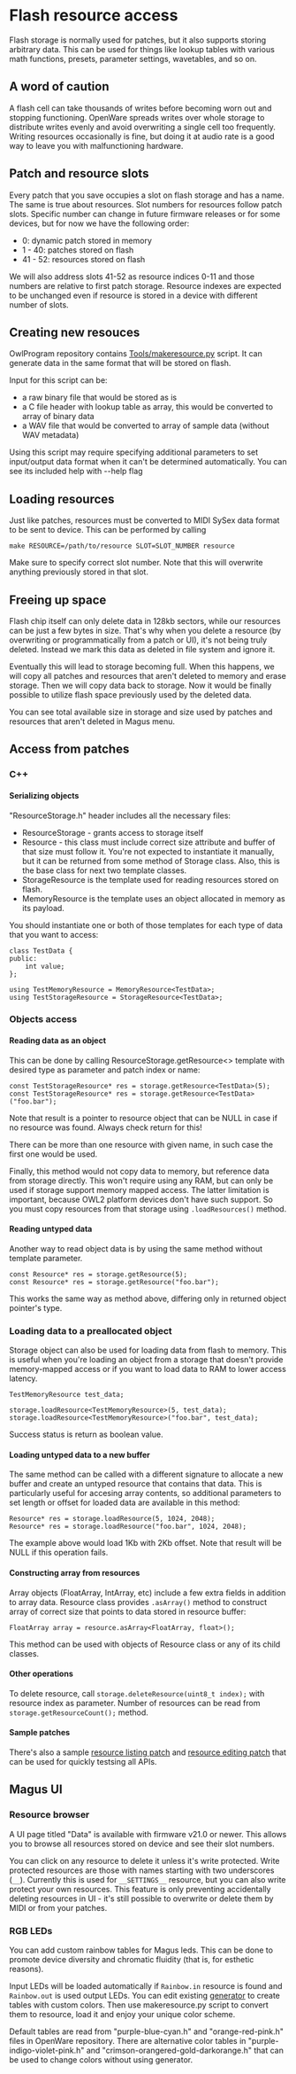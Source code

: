 # Flash resource access

Flash storage is normally used for patches, but it also supports storing arbitrary data. This can be used for things like lookup tables with various math functions, presets, parameter settings, wavetables, and so on.

## A word of caution

A flash cell can take thousands of writes before becoming worn out and stopping functioning. OpenWare spreads writes over whole storage to distribute writes evenly and avoid overwriting a single cell too frequently. Writing resources occasionally is fine, but doing it at audio rate is a good way to leave you with malfunctioning hardware.

## Patch and resource slots

Every patch that you save occupies a slot on flash storage and has a name. The same is true about resources. Slot numbers for resources follow patch slots. Specific number can change in future firmware releases or for some devices, but for now we have the following order:

* 0: dynamic patch stored in memory
* 1 - 40: patches stored on flash
* 41 - 52: resources stored on flash

We will also address slots 41-52 as resource indices 0-11 and those numbers are relative to first patch storage. Resource indexes are expected to be unchanged even if resource is stored in a device with different number of slots.

## Creating new resouces

OwlProgram repository contains [Tools/makeresource.py](https://github.com/pingdynasty/OwlProgram/blob/master/Tools/makeresource.py) script. It can generate data in the same format that will be stored on flash.

Input for this script can be:
* a raw binary file that would be stored as is
* a C file header with lookup table as array, this would be converted to array of binary data
* a WAV file that would be converted to array of sample data (without WAV metadata)

Using this script may require specifying additional parameters to set input/output data format when it can't be determined automatically. You can see its included help with --help flag

## Loading resources

Just like patches, resources must be converted to MIDI SySex data format to be sent to device. This can be performed by calling

```
make RESOURCE=/path/to/resource SLOT=SLOT_NUMBER resource
```

Make sure to specify correct slot number. Note that this will overwrite anything previously stored in that slot.

## Freeing up space

Flash chip itself can only delete data in 128kb sectors, while our resources can be just a few bytes in size. That's why when you delete a resource (by overwriting or programmatically from a patch or UI), it's not being truly deleted. Instead we mark this data as deleted in file system and ignore it.

Eventually this will lead to storage becoming full. When this happens, we will copy all patches and resources that aren't deleted to memory and erase storage. Then we will copy data back to storage. Now it would be finally possible to utilize flash space previously used by the deleted data.

You can see total available size in storage and size used by patches and resources that aren't deleted in Magus menu.

## Access from patches

### C++

#### Serializing objects

"ResourceStorage.h" header includes all the necessary files:

* ResourceStorage - grants access to storage itself
* Resource - this class must include correct size attribute and buffer of that size must follow it. You're not expected to instantiate it manually, but it can be returned from some method of Storage class. Also, this is the base class for next two template classes.
* StorageResource<typename Payload> is the template used for reading resources stored on flash.
* MemoryResource<typename Payload> is the template uses an object allocated in memory as its payload.

You should instantiate one or both of those templates for each type of data that you want to access:

```
class TestData {
public:
    int value;
};

using TestMemoryResource = MemoryResource<TestData>;
using TestStorageResource = StorageResource<TestData>;
```

### Objects access

#### Reading data as an object

This can be done by calling ResourceStorage.getResource<> template with desired type as parameter and patch index or name:

```
const TestStorageResource* res = storage.getResource<TestData>(5);
const TestStorageResource* res = storage.getResource<TestData>("foo.bar");
```

Note that result is a pointer to resource object that can be NULL in case if no resource was found. Always check return for this!

There can be more than one resource with given name, in such case the first one would be used.

Finally, this method would not copy data to memory, but reference data from storage directly. This won't require using any RAM, but can only be used if storage support memory mapped access. The latter limitation is important, because OWL2 platform devices don't have such support. So you must copy resources from that storage using `.loadResources()` method.

#### Reading untyped data

Another way to read object data is by using the same method without template parameter.

```
const Resource* res = storage.getResource(5);
const Resource* res = storage.getResource("foo.bar");
```

This works the same way as method above, differing only in returned object pointer's type.

### Loading data to a preallocated object

Storage object can also be used for loading data from flash to memory. This is useful when you're loading an object from a storage that doesn't provide memory-mapped access or if you want to load data to RAM to lower access latency.

```
TestMemoryResource test_data;

storage.loadResource<TestMemoryResource>(5, test_data);
storage.loadResource<TestMemoryResource>("foo.bar", test_data);
```

Success status is return as boolean value.

#### Loading untyped data to a new buffer

The same method can be called with a different signature to allocate a new buffer and create an untyped resource that contains that data. This is particularly useful for accesing array contents, so additional parameters to
set length or offset for loaded data are available in this method:

```
Resource* res = storage.loadResource(5, 1024, 2048);
Resource* res = storage.loadResource("foo.bar", 1024, 2048);
```

The example above would load 1Kb with 2Kb offset. Note that result will be NULL if this operation fails.

#### Constructing array from resources

Array objects (FloatArray, IntArray, etc) include a few extra fields in addition to array data. Resource class provides `.asArray()` method to construct array of correct size that points to data stored in resource buffer:

```
FloatArray array = resource.asArray<FloatArray, float>();
```

This method can be used with objects of Resource class or any of its child classes.

#### Other operations

To delete resource, call `storage.deleteResource(uint8_t index);` with resource index as parameter. Number of resources can be read from `storage.getResourceCount();` method.

#### Sample patches

There's also a sample [resource listing patch](./ResListPatch.hpp) and [resource editing patch](./ResEditPatch.hpp) that can be used for quickly testsing all APIs.

## Magus UI

### Resource browser

A UI page titled "Data" is available with firmware v21.0 or newer. This allows you to browse all resources stored on device and see their slot numbers.

You can click on any resource to delete it unless it's write protected. Write protected resources are those with names starting with two underscores (`__`). Currently this is used for `__SETTINGS__` resource, but you can also write protect your own resources. This feature is only preventing accidentally deleting resources in UI - it's still possible to overwrite or delete them by MIDI or from your patches.

### RGB LEDs

You can add custom rainbow tables for Magus leds. This can be done to promote device diversity and chromatic fluidity (that is, for esthetic reasons).

Input LEDs will be loaded automatically if `Rainbow.in` resource is found and `Rainbow.out` is used output LEDs. You can edit existing [generator](https://github.com/pingdynasty/OpenWare/blob/master/Tools/rainbow.c) to create tables with custom colors. Then use makeresource.py script to convert them to resource, load it and enjoy your unique color scheme.

Default tables are read from "purple-blue-cyan.h" and "orange-red-pink.h" files in OpenWare repository. There are alternative color tables in "purple-indigo-violet-pink.h" and "crimson-orangered-gold-darkorange.h" that can be used to change colors without using generator.